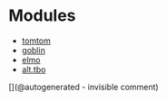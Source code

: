
# Modules

* [tomtom](/retired/tomtom/)
* [goblin](/goblin/)
* [elmo](/elmo/)
* [alt.tbo](/retired/alt.tbo/)


[](@autogenerated - invisible comment)
